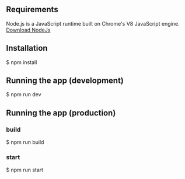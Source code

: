 ## Requirements
Node.js is a JavaScript runtime built on Chrome's V8 JavaScript engine.
[Download NodeJs](https://nodejs.org/en/download/)

## Installation
$ npm install

## Running the app (development)
$ npm run dev

## Running the app (production)

### build
$ npm run build

### start
$ npm run start